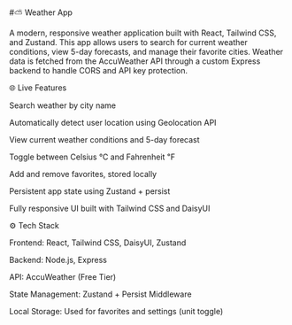 #⛅️ Weather App

A modern, responsive weather application built with React, Tailwind CSS, and Zustand. This app allows users to search for current weather conditions, view 5-day forecasts, and manage their favorite cities. Weather data is fetched from the AccuWeather API through a custom Express backend to handle CORS and API key protection.

🌐 Live Features

Search weather by city name

Automatically detect user location using Geolocation API

View current weather conditions and 5-day forecast

Toggle between Celsius ℃ and Fahrenheit ℉

Add and remove favorites, stored locally

Persistent app state using Zustand + persist

Fully responsive UI built with Tailwind CSS and DaisyUI

⚙️ Tech Stack

Frontend: React, Tailwind CSS, DaisyUI, Zustand

Backend: Node.js, Express

API: AccuWeather (Free Tier)

State Management: Zustand + Persist Middleware

Local Storage: Used for favorites and settings (unit toggle)

